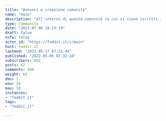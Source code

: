 ```yaml
---
title: "Annunci e creazione comunità" 
name: "main"
description: "All'interno di questa comunità (a cui si viene iscritti in automatico quando vi iscrivete su Feddit) **troverete gli annunci di Feddit**.Inoltre **se volete creare una vostra comunità potete aprire un post qui** chiedendolo: vi basterà dirci il nome della comunità, di cosa parlerà e come pensavate di moderarla.Vi contatteremo privatamente per poterla aprire!"
type: community
date: "2023-07-06 18:29:19"
draft: false
nsfw: false
actor_id: "https://feddit.it/c/main"
host: feddit.it
lastmod: "2022-05-17 07:21:48"
published: "2022-05-05 07:32:10"
subscribers: 602
posts: 62
comments: 400
weight: 62
dau: 1
wau: 24
mau: 50
instances:
- "feddit_it"
tags: 
- "feddit_it"

---
```


